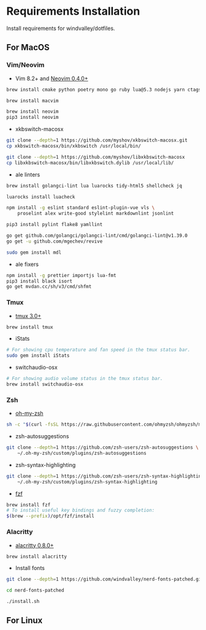 # Requirements Installation

Install requirements for windvalley/dotfiles.

## For MacOS

### Vim/Neovim

- Vim 8.2+ and [Neovim 0.4.0+](https://github.com/neovim/neovim)

```bash
brew install cmake python poetry mono go ruby lua@5.3 nodejs yarn ctags rg

brew install macvim

brew install neovim
pip3 install neovim
```

- xkbswitch-macosx

```bash
git clone --depth=1 https://github.com/myshov/xkbswitch-macosx.git
cp xkbswitch-macosx/bin/xkbswitch /usr/local/bin/

git clone --depth=1 https://github.com/myshov/libxkbswitch-macosx
cp libxkbswitch-macosx/bin/libxkbswitch.dylib /usr/local/lib/
```

- ale linters

```bash
brew install golangci-lint lua luarocks tidy-html5 shellcheck jq

luarocks install luacheck

npm install -g eslint standard eslint-plugin-vue vls \
    proselint alex write-good stylelint markdownlint jsonlint

pip3 install pylint flake8 yamllint

go get github.com/golangci/golangci-lint/cmd/golangci-lint@v1.39.0
go get -u github.com/mgechev/revive

sudo gem install mdl
```

- ale fixers

```bash
npm install -g prettier importjs lua-fmt
pip3 install black isort
go get mvdan.cc/sh/v3/cmd/shfmt
```

### Tmux

- [tmux 3.0+](https://github.com/tmux/tmux)

```bash
brew install tmux
```

- iStats

```bash
# For showing cpu temperature and fan speed in the tmux status bar.
sudo gem install iStats
```

- switchaudio-osx

```bash
# For showing audio volume status in the tmux status bar.
brew install switchaudio-osx
```

### Zsh

- [oh-my-zsh](https://github.com/ohmyzsh/ohmyzsh)

```bash
sh -c "$(curl -fsSL https://raw.githubusercontent.com/ohmyzsh/ohmyzsh/master/tools/install.sh)"
```

- zsh-autosuggestions

```bash
git clone --depth=1 https://github.com/zsh-users/zsh-autosuggestions \
    ~/.oh-my-zsh/custom/plugins/zsh-autosuggestions
```

- zsh-syntax-highlighting

```bash
git clone --depth=1 https://github.com/zsh-users/zsh-syntax-highlighting.git \
    ~/.oh-my-zsh/custom/plugins/zsh-syntax-highlighting
```

- [fzf](https://github.com/junegunn/fzf)

```bash
brew install fzf
# To install useful key bindings and fuzzy completion:
$(brew --prefix)/opt/fzf/install
```

### Alacritty

- [alacritty 0.8.0+](https://github.com/alacritty/alacritty)

```bash
brew install alacritty
```

- Install fonts

```bash
git clone --depth=1 https://github.com/windvalley/nerd-fonts-patched.git

cd nerd-fonts-patched

./install.sh
```

## For Linux
